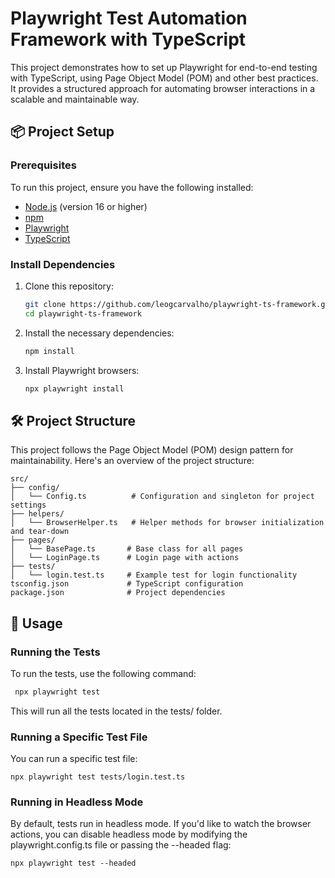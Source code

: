 # Playwright Test Automation Framework with TypeScript

This project demonstrates how to set up Playwright for end-to-end testing with TypeScript, using Page Object Model (POM) and other best practices. It provides a structured approach for automating browser interactions in a scalable and maintainable way.

## 📦 Project Setup

### Prerequisites

To run this project, ensure you have the following installed:

- [Node.js](https://nodejs.org/) (version 16 or higher)
- [npm](https://www.npmjs.com/)
- [Playwright](https://playwright.dev/)
- [TypeScript](https://www.typescriptlang.org/)

### Install Dependencies

1. Clone this repository:
   ```bash
   git clone https://github.com/leogcarvalho/playwright-ts-framework.git
   cd playwright-ts-framework

2. Install the necessary dependencies:
    ```bash
    npm install

3. Install Playwright browsers:
    ```bash
    npx playwright install

## 🛠️ Project Structure
This project follows the Page Object Model (POM) design pattern for maintainability. Here's an overview of the project structure:
    
    src/
    ├── config/
    │   └── Config.ts          # Configuration and singleton for project settings
    ├── helpers/
    │   └── BrowserHelper.ts   # Helper methods for browser initialization and tear-down
    ├── pages/
    │   └── BasePage.ts       # Base class for all pages
    │   └── LoginPage.ts      # Login page with actions
    ├── tests/
    │   └── login.test.ts     # Example test for login functionality
    tsconfig.json             # TypeScript configuration
    package.json              # Project dependencies

## 🔧 Usage

### Running the Tests
To run the tests, use the following command:
   ```bash
    npx playwright test
   ```
This will run all the tests located in the tests/ folder.

### Running a Specific Test File
You can run a specific test file:
    
    npx playwright test tests/login.test.ts

### Running in Headless Mode
By default, tests run in headless mode. If you'd like to watch the browser actions, you can disable headless mode by modifying the playwright.config.ts file or passing the --headed flag:
    
    npx playwright test --headed


